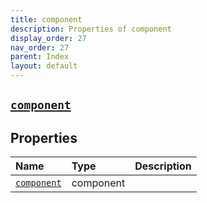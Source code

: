 ```yaml
---
title: component
description: Properties of component
display_order: 27
nav_order: 27
parent: Index
layout: default
---
```


##  [`component`](./component.html) 
## Properties
| Name | Type | Description |
|:-----|:-----|:------------|
| [`component`](./component.html) | component |  |


